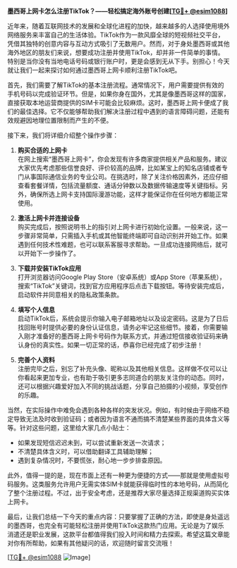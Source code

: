**墨西哥上网卡怎么注册TikTok？——轻松搞定海外账号创建[[TG💪+ @esim1088](https://t.me/s/esim1088)]**

近年来，随着互联网技术的发展和全球化进程的加快，越来越多的人选择使用境外网络服务来丰富自己的生活体验。TikTok作为一款风靡全球的短视频社交平台，凭借其独特的创意内容与互动方式吸引了无数用户。然而，对于身处墨西哥或其他海外地区的朋友们来说，想要成功注册并使用TikTok，却并非一件简单的事情。特别是当你没有当地电话号码或银行账户时，更是会感到无从下手。别担心！今天就让我们一起来探讨如何通过墨西哥上网卡顺利注册TikTok吧。

首先，我们需要了解TikTok的基本注册流程。通常情况下，用户需要提供有效的手机号码以完成验证环节。但是，如果你身在国外，尤其是像墨西哥这样的国家，直接获取本地运营商提供的SIM卡可能会比较麻烦。这时，墨西哥上网卡便成了我们的最佳选择。它不仅能够帮助我们解决注册过程中遇到的语言障碍问题，还能有效规避因地理位置限制而产生的不便。

接下来，我们将详细介绍整个操作步骤：

1. **购买合适的上网卡**  
   在网上搜索“墨西哥上网卡”，你会发现有许多商家提供相关产品和服务。建议大家优先考虑那些信誉良好、评价较高的品牌，比如某宝上的知名店铺或者专门从事国际通信业务的专业公司。在挑选时，除了关注价格因素外，还应仔细查看套餐详情，包括流量额度、通话分钟数以及数据传输速度等关键指标。另外，确保所选上网卡支持国际漫游功能，这样才能保证你在任何地方都能正常使用。

2. **激活上网卡并连接设备**  
   购买完成后，按照说明书上的指引对上网卡进行初始化设置。一般来说，这一步骤非常简单，只需插入手机或其他智能终端即可自动识别并开始工作。如果遇到任何技术性难题，也可以联系客服寻求帮助。一旦成功连接网络后，就可以开始下一步操作了。

3. **下载并安装TikTok应用**  
   打开浏览器访问Google Play Store（安卓系统）或App Store（苹果系统），搜索“TikTok”关键词，找到官方应用程序后点击下载按钮。等待安装完成后，启动软件并同意相关的隐私政策条款。

4. **填写个人信息**  
   启动TikTok后，系统会提示你输入电子邮箱地址以及设定密码。这是为了日后找回账号时提供必要的身份认证信息，请务必牢记这些细节。接着，你需要输入刚才准备好的墨西哥上网卡号码作为联系方式，并通过短信接收验证码来确认身份的真实性。如果一切正常的话，恭喜你已经完成了初步注册！

5. **完善个人资料**  
   注册完毕之后，别忘了补充头像、昵称以及其他相关信息。这样做不仅可以让你看起来更加专业，也有助于吸引更多志同道合的朋友关注你的动态。同时，还可以根据兴趣爱好加入不同的挑战话题，分享自己拍摄的小视频，享受创作的乐趣。

当然，在实际操作中难免会遇到各种各样的突发状况。例如，有时候由于网络不稳定导致无法及时收到验证码；或者因为语言不通而搞不清楚某些界面的具体含义等等。针对这些问题，这里给大家几点小贴士：

- 如果发现短信迟迟未到，可以尝试重新发送一次请求；
- 不清楚具体含义时，可以借助翻译工具辅助理解；
- 遇到复杂情况时，不要慌张，耐心地一步步排查原因。

此外，值得一提的是，现在市面上还有一种更为便捷的方式——那就是使用虚拟号码服务。这类服务允许用户无需实体SIM卡就能获得临时性的本地号码，从而简化了整个注册过程。不过，出于安全考虑，还是推荐大家尽量选择正规渠道购买实体上网卡。

最后，让我们总结一下今天的重点内容：只要掌握了正确的方法，即使是身处遥远的墨西哥，也完全有可能轻松注册并使用TikTok这款热门应用。无论是为了娱乐消遣还是职业发展，这款平台都值得我们投入时间和精力去探索。希望这篇文章能对你有所帮助，如果有其他疑问的话，欢迎随时留言交流哦！

[[TG💪+ @esim1088](https://t.me/s/esim1088) ![Image](https://i.postimg.cc/4NQfJmqS/Snipaste-2025-05-13-00-14-12.png)]